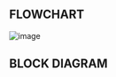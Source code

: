 ## FLOWCHART
  ![image](https://user-images.githubusercontent.com/98879965/155770396-70a16c31-d743-40d7-b45e-668d98313be7.png)

## BLOCK DIAGRAM

